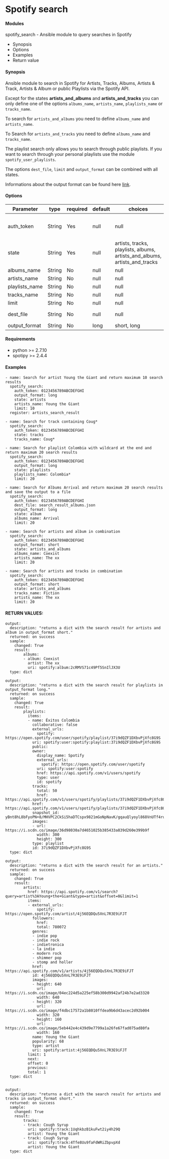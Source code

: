 # Spotify search

#### Modules
spotify_search - Ansible module to query searches in Spotify

* Synopsis
* Options
* Examples
* Return value

#### Synopsis

Ansible module to search in Spotify for Artists, Tracks, Albums, Artists & Track, Artists & Album or public Playlists via the Spotify API.

Except for the states **artists_and_albums** and **artists_and_tracks** you can only define one of the options `albums_name`, `artists_name`, `playlists_name` or `tracks_name`.

To search for `artists_and_albums` you need to define `albums_name` and `artists_name`.

To Search for `artists_and_tracks` you need to define `albums_name` and `tracks_name`.

The playlist search only allows you to search through public playlists. If you want to search through your personal playlists use the module `spotify_user_playlists`.

The options `dest_file`, `limit` and `output_format` can be combined with all states.

Informations about the output format can be found here [link](https://developer.spotify.com/web-api/search-item/).

#### Options

| Parameter     | type        |required    | default  | choices  | comments |
| ------------- |-------------| ---------|----------- |--------- | -------- |
| auth_token  | String       | Yes     | null       | null     | Spotify authentication token generated from the module `spotify_auth` and `spotify_auth_create_user_token` |
| state | String | Yes | null | artists, tracks, playlists, albums, artists_and_albums, artists_and_tracks | Search to trigger. |
| albums_name | String | No | null | null | Name of an album. |
| artists_name | String | No | null | null | Name of an artist. |
| playlists_name | String | No | null | null | Name of an public playlist. |
| tracks_name | String | No | null | null | Name of an track. |
| limit | String | No | null | null | Limit the search output. |
| dest_file     | String       | No     | null       | null     |  Destination file to save the output to. |
| output_format  | String      | No     | long       | short, long |  Control Ansible output format. |

#### Requirements  
* python >= 2.7.10
* spotipy >= 2.4.4

#### Examples
```
- name: Search for artist Young the Giant and return maximum 10 search results
  spotify_search:
    auth_token: 0123456789ABCDEFGHI
    output_format: long
    state: artists
    artists_name: Young the Giant
    limit: 10
  register: artists_search_result

- name: Search for track containing Coug*
  spotify_search:
    auth_token: 0123456789ABCDEFGHI
    state: tracks
    tracks_name: Coug*

- name: Search for playlist Colombia with wildcard at the end and return maximum 20 search results
  spotify_search:
    auth_token: 0123456789ABCDEFGHI
    output_format: long
    state: playlists
    playlists_name: Colombia*
    limit: 20

- name: Search for Albums Arrival and return maximum 20 search results and save the output to a file
  spotify_search:
    auth_token: 0123456789ABCDEFGHI
    dest_file: search_result_albums.json
    output_format: long
    state: album
    albums_name: Arrival
    limit: 20

- name: Search for artists and album in combination
  spotify_search:
    auth_token: 0123456789ABCDEFGHI
    output_format: short
    state: artists_and_albums
    albums_name: Coexist
    artists_name: The xx
    limit: 20

- name: Search for artists and tracks in combination
  spotify_search:
    auth_token: 0123456789ABCDEFGHI
    output_format: short
    state: artists_and_albums
    tracks_name: Fiction
    artists_name: The xx
    limit: 20
```

#### RETURN VALUES:
```
output:
  description: "returns a dict with the search result for artists and album in output_format short."
  returned: on success
  sample:
    changed: True
    result:
        albums:
        - album: Coexist
          artist: The xx
          uri: spotify:album:2cRMVS71c49Pf5SnIlJX3U
  type: dict

output:
  description: "returns a dict with the search result for playlists in output_format long."
  returned: on success
  sample:
    changed: True
    result:
        playlists:
          items:
          - name: Éxitos Colombia
            collaborative: false
            external_urls:
              spotify: https://open.spotify.com/user/spotify/playlist/37i9dQZF1DXbvPjXfc8G9S
            uri: spotify:user:spotify:playlist:37i9dQZF1DXbvPjXfc8G9S
            public:
            owner:
              display_name: Spotify
              external_urls:
                spotify: https://open.spotify.com/user/spotify
              uri: spotify:user:spotify
              href: https://api.spotify.com/v1/users/spotify
              type: user
              id: spotify
            tracks:
              total: 50
              href: https://api.spotify.com/v1/users/spotify/playlists/37i9dQZF1DXbvPjXfc8G9S/tracks
            href: https://api.spotify.com/v1/users/spotify/playlists/37i9dQZF1DXbvPjXfc8G9S
            snapshot_id: yBnt8hL8bFyoPN+8/MHVPC2CkSi5haDTCspx9821mGoNpNavK/gqauQlyoyl868VnUTf4ruylv0=
            images:
            - url: https://i.scdn.co/image/36d98030a7d4651025b385433a839d260e399b9f
              width: 300
              height: 300
            type: playlist
            id: 37i9dQZF1DXbvPjXfc8G9S
  type: dict

output:
  description: "returns a dict with the search result for an artists."
  returned: on success
  sample:
    changed: True
    result:
        artists:
          href: https://api.spotify.com/v1/search?query=artist%3AYoung+the+Giant&type=artist&offset=0&limit=1
          items:
          - external_urls:
              spotify: https://open.spotify.com/artist/4j56EQDQu5XnL7R3E9iFJT
            followers:
              href:
              total: 780072
            genres:
            - indie pop
            - indie rock
            - indietronica
            - la indie
            - modern rock
            - shimmer pop
            - stomp and holler
            href: https://api.spotify.com/v1/artists/4j56EQDQu5XnL7R3E9iFJT
            id: 4j56EQDQu5XnL7R3E9iFJT
            images:
            - height: 640
              url: https://i.scdn.co/image/04ec224d5a225ef58b300d9942af24b7e2ad3320
              width: 640
            - height: 320
              url: https://i.scdn.co/image/f4dbc17572a1b8010ffdea9b6d43acec2d92b004
              width: 320
            - height: 160
              url: https://i.scdn.co/image/5eb442e4c439d9e7799a1a26fe67fad075ad80fa
              width: 160
            name: Young the Giant
            popularity: 68
            type: artist
            uri: spotify:artist:4j56EQDQu5XnL7R3E9iFJT
          limit: 1
          next:
          offset: 0
          previous:
          total: 1
  type: dict


output:
  description: "returns a dict with the search result for artists and tracks in output_format short."
  returned: on success
  sample:
    changed: True
    result:
        tracks:
        - track: Cough Syrup
          uri: spotify:track:1UqhkbzB1kuFwt2iy4h29Q
          artist: Young the Giant
        - track: Cough Syrup
          uri: spotify:track:4Tfe8Uu9faFdWRiZbpvpXd
          artist: Young the Giant
  type: dict
  ```
